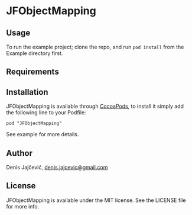 # JFObjectMapping

## Usage

To run the example project; clone the repo, and run `pod install` from the Example directory first.

## Requirements

## Installation

JFObjectMapping is available through [CocoaPods](http://cocoapods.org), to install
it simply add the following line to your Podfile:

    pod "JFObjectMapping"

See example for more details.

## Author

Denis Jajčević, denis.jajcevic@gmail.com

## License

JFObjectMapping is available under the MIT license. See the LICENSE file for more info.

